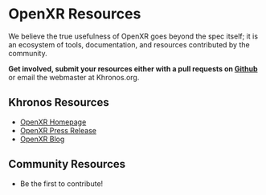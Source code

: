 # OpenXR Resources

We believe the true usefulness of OpenXR goes beyond the spec itself; it is an ecosystem of tools, documentation, and resources contributed by the community. 

**Get involved, submit your resources either with a pull requests on [Github](https://github.com/KhronosGroup/Khronosdotorg/blob/master/api/openxr/resources.md)** or email the webmaster at Khronos.org.

## Khronos Resources
* [OpenXR Homepage](https://www.khronos.org/openxr)
* [OpenXR Press Release](https://www.khronos.org/news/press/khronos-reveals-api-updates-new-workgroups-at-gdc)
* [OpenXR Blog](https://www.khronos.org/blog/the-openxr-working-group-is-here)

## Community Resources
* Be the first to contribute!
